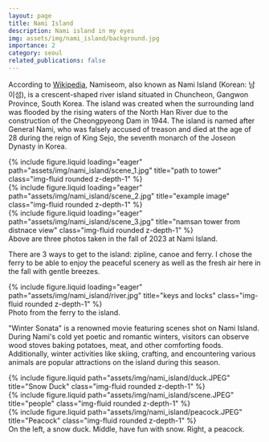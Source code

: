 ```yaml
---
layout: page
title: Nami Island
description: Nami island in my eyes
img: assets/img/nami_island/background.jpg
importance: 2
category: seoul
related_publications: false
---
```


According to [Wikipedia](https://en.wikipedia.org/wiki/Namiseom), Namiseom, also known as Nami Island (Korean: 남이섬), is a crescent-shaped river island situated in Chuncheon, Gangwon Province, South Korea. The island was created when the surrounding land was flooded by the rising waters of the North Han River due to the construction of the Cheongpyeong Dam in 1944. The island is named after General Nami, who was falsely accused of treason and died at the age of 28 during the reign of King Sejo, the seventh monarch of the Joseon Dynasty in Korea.

<div class="row">
    <div class="col-sm mt-3 mt-md-0">
        {% include figure.liquid loading="eager" path="assets/img/nami_island/scene_1.jpg" title="path to tower" class="img-fluid rounded z-depth-1" %}
    </div>
    <div class="col-sm mt-3 mt-md-0">
        {% include figure.liquid loading="eager" path="assets/img/nami_island/scene_2.jpg" title="example image" class="img-fluid rounded z-depth-1" %}
    </div>
    <div class="col-sm mt-3 mt-md-0">
        {% include figure.liquid loading="eager" path="assets/img/nami_island/scene_3.jpg" title="namsan tower from distnace view" class="img-fluid rounded z-depth-1" %}
    </div>
</div>
<div class="caption">
    Above are three photos taken in the fall of 2023 at Nami Island.
</div>

There are 3 ways to get to the island: zipline, canoe and ferry. I chose the ferry to be able to enjoy the peaceful scenery as well as the fresh air here in the fall with gentle breezes.

<div class="row">
    <div class="col-sm mt-3 mt-md-0">
        {% include figure.liquid loading="eager" path="assets/img/nami_island/river.jpg" title="keys and locks" class="img-fluid rounded z-depth-1" %}
    </div>
</div>
<div class="caption">
    Photo from the ferry to the island.
</div>

"Winter Sonata" is a renowned movie featuring scenes shot on Nami Island. During Nami's cold yet poetic and romantic winters, visitors can observe wood stoves baking potatoes, meat, and other comforting foods. Additionally, winter activities like skiing, crafting, and encountering various animals are popular attractions on the island during this season.

<div class="row justify-content-sm-center">
    <div class="col-sm-4 mt-3 mt-md-0">
        {% include figure.liquid path="assets/img/nami_island/duck.JPEG" title="Snow Duck" class="img-fluid rounded z-depth-1" %}
    </div>
    <div class="col-sm-4 mt-3 mt-md-0">
        {% include figure.liquid path="assets/img/nami_island/scene.JPEG" title="people" class="img-fluid rounded z-depth-1" %}
    </div>
    <div class="col-sm-4 mt-3 mt-md-0">
        {% include figure.liquid path="assets/img/nami_island/peacock.JPEG" title="Peacock" class="img-fluid rounded z-depth-1" %}
    </div>
</div>
<div class="caption">
    On the left, a snow duck. Middle, have fun with snow. Right, a peacock.
</div>

